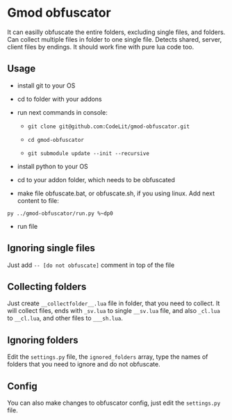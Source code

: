 # Gmod obfuscator

It can easilly obfuscate the entire folders, excluding single files, and folders.
Can collect multiple files in folder to one single file.
Detects shared, server, client files by endings.
It should work fine with pure lua code too.

## Usage

- install git to your OS

- cd to folder with your addons

- run next commands in console:

  - `git clone git@github.com:CodeLit/gmod-obfuscator.git`

  - `cd gmod-obfuscator`

  - `git submodule update --init --recursive`

- install python to your OS

- cd to your addon folder, which needs to be obfuscated

- make file obfuscate.bat, or obfuscate.sh, if you using linux. Add next content to file:

`py ../gmod-obfuscator/run.py %~dp0`

- run file

## Ignoring single files

Just add `-- [do not obfuscate]` comment in top of the file

## Collecting folders

Just create `__collectfolder__.lua` file in folder, that you need to collect.
It will collect files, ends with `_sv.lua` to single `__sv.lua` file,
and also `_cl.lua` to `__cl.lua`, and other files to `___sh.lua`.

## Ignoring folders

Edit the `settings.py` file, the `ignored_folders` array, type the names of folders that you need to ignore and do not obfuscate.

## Config

You can also make changes to obfuscator config, just edit the `settings.py` file.
